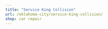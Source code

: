 ```yaml
---
title: "Service King Collision"
url: /oklahoma-city/service-king-collision/
shop: car repair
---
```

